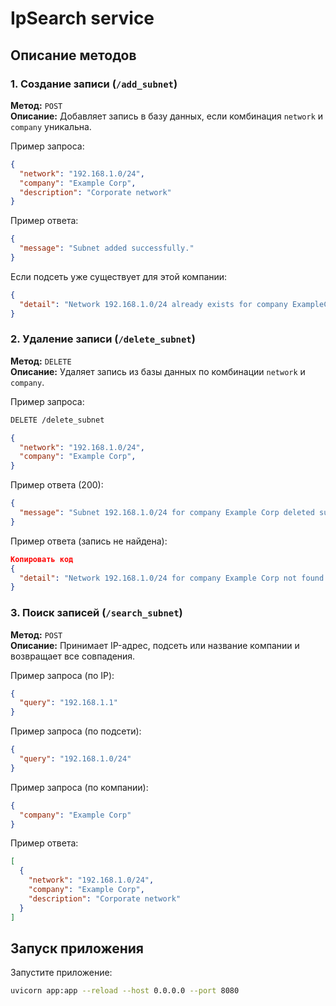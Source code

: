 # IpSearch service

## Описание методов

### 1. Создание записи (`/add_subnet`)
**Метод:** `POST`  
**Описание:** Добавляет запись в базу данных, если комбинация `network` и `company` уникальна.  

Пример запроса:
```json
{
  "network": "192.168.1.0/24",
  "company": "Example Corp",
  "description": "Corporate network"
}
```

Пример ответа:
```json
{
  "message": "Subnet added successfully."
}
```

Если подсеть уже существует для этой компании:
```json
{
  "detail": "Network 192.168.1.0/24 already exists for company ExampleCorp."
}
```

### 2. Удаление записи (`/delete_subnet`)
**Метод:** `DELETE`  
**Описание:** Удаляет запись из базы данных по комбинации `network` и `company`.

Пример запроса:
```sh
DELETE /delete_subnet
```

```json
{
  "network": "192.168.1.0/24",
  "company": "Example Corp",
}
```

Пример ответа (200):
```json
{
  "message": "Subnet 192.168.1.0/24 for company Example Corp deleted successfully."
}
```

Пример ответа (запись не найдена):

```json
Копировать код
{
  "detail": "Network 192.168.1.0/24 for company Example Corp not found."
}
```


### 3. Поиск записей (`/search_subnet`)
**Метод:** `POST`  
**Описание:** Принимает IP-адрес, подсеть или название компании и возвращает все совпадения.

Пример запроса (по IP):
```json
{
  "query": "192.168.1.1"
}
```

Пример запроса (по подсети):
```json
{
  "query": "192.168.1.0/24"
}
```

Пример запроса (по компании):
```json
{
  "company": "Example Corp"
}
```

Пример ответа:
```json
[
  {
    "network": "192.168.1.0/24",
    "company": "Example Corp",
    "description": "Corporate network"
  }
]
```

## Запуск приложения
Запустите приложение:

```bash
uvicorn app:app --reload --host 0.0.0.0 --port 8080
```